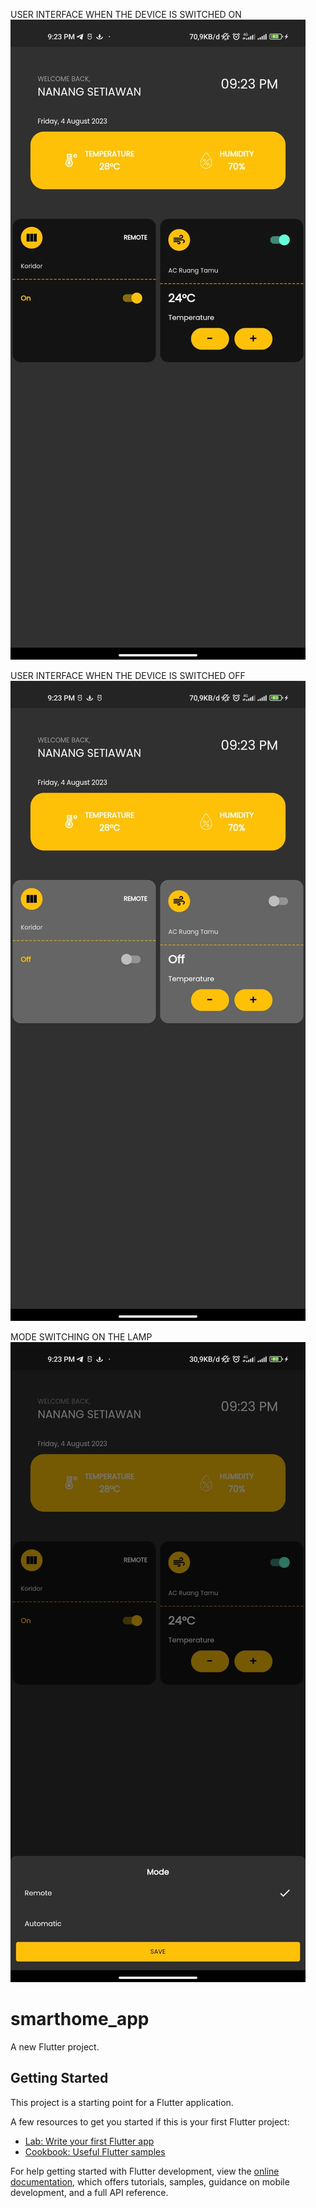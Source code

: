 USER INTERFACE WHEN THE DEVICE IS SWITCHED ON
![alt text](https://github.com/nanangstwan/smarthomev2/blob/master/lib/image_UI/2.jpg?raw=true)

USER INTERFACE WHEN THE DEVICE IS SWITCHED OFF
![alt text](https://github.com/nanangstwan/smarthomev2/blob/master/lib/image_UI/3.jpg?raw=true)

MODE SWITCHING ON THE LAMP
![alt text](https://github.com/nanangstwan/smarthomev2/blob/master/lib/image_UI/1.jpg?raw=true)

# smarthome_app

A new Flutter project.

## Getting Started

This project is a starting point for a Flutter application.

A few resources to get you started if this is your first Flutter project:

- [Lab: Write your first Flutter app](https://docs.flutter.dev/get-started/codelab)
- [Cookbook: Useful Flutter samples](https://docs.flutter.dev/cookbook)

For help getting started with Flutter development, view the
[online documentation](https://docs.flutter.dev/), which offers tutorials,
samples, guidance on mobile development, and a full API reference.
